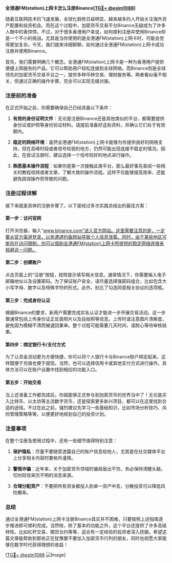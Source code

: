 **全港通FM(station)上网卡怎么注册Binance[[TG💪+ @esim1088](https://t.me/s/esim1088)]**

随着互联网技术的飞速发展，全球化趋势日益明显，越来越多的人开始关注海外资产配置和投资机会。而在这个过程中，加密货币交易平台Binance无疑成为了许多人眼中的香饽饽。不过，对于很多香港用户来说，如何顺利注册并使用Binance却是一个不小的挑战。尤其是当你使用的是全港通FM(station)上网卡时，可能会觉得更加复杂。今天，我们就来详细聊聊，如何通过全港通FM(station)上网卡成功注册并使用Binance。

首先，我们需要明确几个概念。全港通FM(station)上网卡是一种为香港用户提供便捷上网服务的产品，它可以帮助用户轻松连接到全球网络。而Binance则是全球领先的加密货币交易平台之一，提供多种币种交易、理财服务等。两者看似毫不相关，但通过正确的操作步骤，完全可以实现无缝对接。

### 注册前的准备

在正式开始之前，你需要确保自己已经具备以下条件：

1. **有效的身份证明文件**：无论是注册Binance还是其他类似的平台，都需要提供身份证或护照等身份验证材料。请提前准备好这些资料，并确认它们处于有效期内。
   
2. **稳定的网络环境**：虽然全港通FM(station)上网卡能够为你提供良好的网络支持，但在高峰时段或者信号较弱的地方，仍然可能出现连接不稳定的情况。因此，在尝试注册时，建议选择一个信号较好的地点进行操作。

3. **熟悉基本操作流程**：如果你是第一次接触此类平台，那么最好事先查阅一些相关的教程视频或者文章，了解大致的操作流程。这样不仅能够提高效率，还能避免因误操作而导致的问题。

### 注册过程详解

接下来就是具体的注册步骤了。以下是经过多次实践总结出的最佳方案：

#### 第一步：访问官网
打开浏览器，输入“www.binance.com”进入官方网站。这里需要注意的是，一定要从官方渠道登录，以免遭遇钓鱼网站导致个人信息泄露。同时，由于某些地区可能存在访问限制，你可以借助全港通FM(station)上网卡所提供的稳定网络连接来规避这一问题。

#### 第二步：创建账户
点击页面上的“注册”按钮，按照提示填写相关信息。通常情况下，你需要输入电子邮箱地址以及设置密码。为了保证账户安全，请尽量选择强密码组合，比如包含大小写字母、数字以及特殊字符的形式。此外，别忘了勾选同意相关协议的选项框。

#### 第三步：完成身份认证
根据Binance的要求，新用户需要完成实名认证才能进一步开展交易活动。这一步骤通常包括上传身份证正反面照片以及自拍照等信息。上传时请注意图片清晰度，避免因为模糊不清而被退回重审。整个过程可能需要几天时间，请耐心等待审核结果。

#### 第四步：绑定银行卡/支付方式
为了让资金流动更为方便快捷，你可以将个人银行卡与Binance账户绑定起来。这样既便于充值也便于提现。当然，也可以选择信用卡或其他支付方式进行操作。具体方法可以在账户设置中找到相应的功能入口。

#### 第五步：开始交易
当上述准备工作都完成后，你就能够正式参与到加密货币的世界当中了！无论是买入比特币、以太坊等主流数字货币，还是探索更多新兴项目，都可以在这里找到合适的途径。不过在此之前，强烈建议先学习一些基础知识，比如市场分析技巧、风险管理策略等等，以便更好地规划自己的投资计划。

### 注意事项

在整个注册及使用过程中，还有一些细节值得特别注意：

1. **保护隐私**：尽量不要随意透露自己的账户信息给他人，尤其是在社交媒体平台上分享相关内容时要格外谨慎。
   
2. **警惕诈骗**：近年来，关于加密货币领域的骗局层出不穷。务必保持清醒头脑，切勿轻信来历不明的消息来源。

3. **合理分配资产**：不要把所有资金都投入到单一资产中去，分散投资可以降低风险概率。

### 总结

通过全港通FM(station)上网卡注册Binance其实并不困难，只要按照上述指南逐步推进即可顺利完成。当然啦，除了基本的功能之外，这个平台还提供了许多高级特性，比如杠杆交易、期货合约等等，适合有一定经验的投资者深入挖掘。希望这篇文章能帮助到那些正在犹豫要不要加入加密货币行列的朋友，同时也祝愿大家能够在数字时代获得理想的收益！

[[TG💪+ @esim1088](https://t.me/s/esim1088) ![Image](https://i.postimg.cc/4NQfJmqS/Snipaste-2025-05-13-00-14-12.png)]